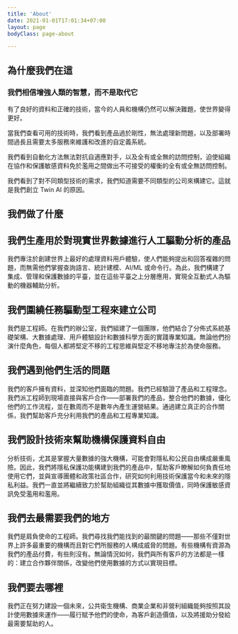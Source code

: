```yaml
---
title: 'About'
date: 2021-01-01T17:01:34+07:00
layout: page
bodyClass: page-about

---
```



## 為什麼我們在這

### 我們相信增強人類的智慧，而不是取代它

有了良好的資料和正確的技術，當今的人員和機構仍然可以解決難題，使世界變得更好。

當我們查看可用的技術時，我們看到產品過於剛性，無法處理新問題，以及部署時間過長且需要太多服務來維護和改進的自定義系統。

我們看到自動化方法無法對抗自適應對手，以及全有或全無的訪問控制，迫使組織在協作和保護敏感資料免於濫用之間做出不可接受的權衡的全有或全無訪問控制。

我們看到了對不同類型技術的需求，我們知道需要不同類型的公司來構建它。這就是我們創立 Twin AI 的原因。

## 我們做了什麼

## 我們生產用於對現實世界數據進行人工驅動分析的產品

我們專注於創建世界上最好的處理資料用戶體驗，使人們能夠提出和回答複雜的問題，而無需他們掌握查詢語言、統計建模、AI/ML 或命令行。為此，我們構建了集成、管理和保護數據的平臺，並在這些平臺之上分層應用，實現全互動式人為驅動的機器輔助分析。

## 我們圍繞任務驅動型工程來建立公司
我們是工程師。在我們的辦公室，我們組建了一個團隊，他們結合了分佈式系統基礎架構、大數據處理、用戶體驗設計和數據科學方面的實踐專業知識。無論他們扮演什麼角色，每個人都將堅定不移的工程思維與堅定不移地專注於為使命服務。

## 我們遇到他們生活的問題
我們的客戶擁有資料，並深知他們面臨的問題。我們已經驗證了產品和工程理念。我們派工程師到現場直接與客戶合作——部署我們的產品，整合他們的數據，優化他們的工作流程，並在數周而不是數年內產生運營結果。通過建立真正的合作關係，我們幫助客戶充分利用我們的產品和工程專業知識。

## 我們設計技術來幫助機構保護資料自由
分析技術，尤其是掌握大量數據的強大機構，可能會對隱私和公民自由構成嚴重風險。因此，我們將隱私保護功能構建到我們的產品中，幫助客戶瞭解如何負責任地使用它們，並與宣導團體和政策社區合作，研究如何利用技術保護當今和未來的隱私利益。我們一直並將繼續致力於幫助組織從其數據中獲取價值，同時保護敏感資訊免受濫用和濫用。

## 我們去最需要我們的地方
我們是肩負使命的工程師。我們尋找我們能找到的最關鍵的問題——那些不僅對世界上許多最重要的機構而且對它們所服務的人構成威脅的問題。有些機構有資源為我們的產品付費，有些則沒有。無論情況如何，我們與所有客戶的方法都是一樣的：建立合作夥伴關係，改變他們使用數據的方式以實現目標。

## 我們要去哪裡
我們正在努力建設一個未來，公共衛生機構、商業企業和非營利組織能夠按照其設計使用數據來運作——履行賦予他們的使命，為客戶創造價值，以及將援助分發給最需要幫助的人。

